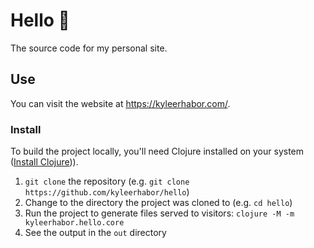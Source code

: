 # Hello 👋

The source code for my personal site.

## Use

You can visit the website at https://kyleerhabor.com/.

### Install

To build the project locally, you'll need Clojure installed on your system ([Install Clojure][install-clojure])).
1. `git clone` the repository (e.g. `git clone https://github.com/kyleerhabor/hello`)
2. Change to the directory the project was cloned to (e.g. `cd hello`)
3. Run the project to generate files served to visitors: `clojure -M -m kyleerhabor.hello.core`
4. See the output in the `out` directory

[install-clojure]: https://clojure.org/guides/install_clojure